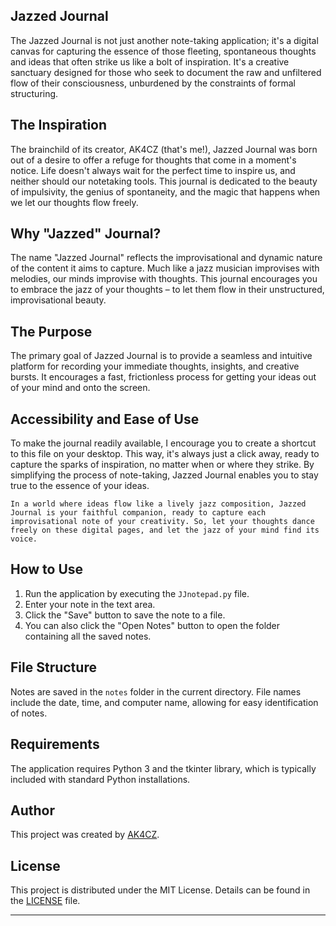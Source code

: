 ## Jazzed Journal
The Jazzed Journal is not just another note-taking application; it's a digital canvas for capturing the essence of those fleeting, spontaneous thoughts and ideas that often strike us like a bolt of inspiration. It's a creative sanctuary designed for those who seek to document the raw and unfiltered flow of their consciousness, unburdened by the constraints of formal structuring.

## The Inspiration
The brainchild of its creator, AK4CZ (that's me!), Jazzed Journal was born out of a desire to offer a refuge for thoughts that come in a moment's notice. Life doesn't always wait for the perfect time to inspire us, and neither should our notetaking tools. This journal is dedicated to the beauty of impulsivity, the genius of spontaneity, and the magic that happens when we let our thoughts flow freely.

## Why "Jazzed" Journal?
The name "Jazzed Journal" reflects the improvisational and dynamic nature of the content it aims to capture. Much like a jazz musician improvises with melodies, our minds improvise with thoughts. This journal encourages you to embrace the jazz of your thoughts – to let them flow in their unstructured, improvisational beauty.

## The Purpose
The primary goal of Jazzed Journal is to provide a seamless and intuitive platform for recording your immediate thoughts, insights, and creative bursts. It encourages a fast, frictionless process for getting your ideas out of your mind and onto the screen.

## Accessibility and Ease of Use
To make the journal readily available, I encourage you to create a shortcut to this file on your desktop. This way, it's always just a click away, ready to capture the sparks of inspiration, no matter when or where they strike. By simplifying the process of note-taking, Jazzed Journal enables you to stay true to the essence of your ideas.

```In a world where ideas flow like a lively jazz composition, Jazzed Journal is your faithful companion, ready to capture each improvisational note of your creativity. So, let your thoughts dance freely on these digital pages, and let the jazz of your mind find its voice.```

## How to Use

1. Run the application by executing the `JJnotepad.py` file.
2. Enter your note in the text area.
3. Click the "Save" button to save the note to a file.
4. You can also click the "Open Notes" button to open the folder containing all the saved notes.

## File Structure

Notes are saved in the `notes` folder in the current directory. File names include the date, time, and computer name, allowing for easy identification of notes.

## Requirements

The application requires Python 3 and the tkinter library, which is typically included with standard Python installations.

## Author

This project was created by [AK4CZ](https://github.com/MCakacz).

## License

This project is distributed under the MIT License. Details can be found in the [LICENSE](https://github.com/MCakacz/JazzedJournal-by-AK4CZ/blob/main/LICENSE) file.

---
